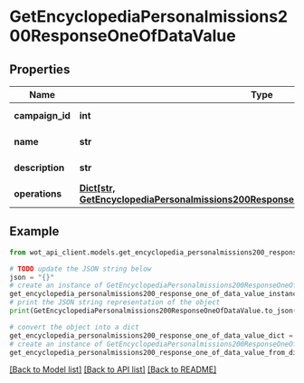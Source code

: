 # GetEncyclopediaPersonalmissions200ResponseOneOfDataValue


## Properties

Name | Type | Description | Notes
------------ | ------------- | ------------- | -------------
**campaign_id** | **int** | Campaign ID | 
**name** | **str** | Campaign name | 
**description** | **str** | Campaign description | 
**operations** | [**Dict[str, GetEncyclopediaPersonalmissions200ResponseOneOfDataValueOperationsValue]**](GetEncyclopediaPersonalmissions200ResponseOneOfDataValueOperationsValue.md) | Campaign operations | 

## Example

```python
from wot_api_client.models.get_encyclopedia_personalmissions200_response_one_of_data_value import GetEncyclopediaPersonalmissions200ResponseOneOfDataValue

# TODO update the JSON string below
json = "{}"
# create an instance of GetEncyclopediaPersonalmissions200ResponseOneOfDataValue from a JSON string
get_encyclopedia_personalmissions200_response_one_of_data_value_instance = GetEncyclopediaPersonalmissions200ResponseOneOfDataValue.from_json(json)
# print the JSON string representation of the object
print(GetEncyclopediaPersonalmissions200ResponseOneOfDataValue.to_json())

# convert the object into a dict
get_encyclopedia_personalmissions200_response_one_of_data_value_dict = get_encyclopedia_personalmissions200_response_one_of_data_value_instance.to_dict()
# create an instance of GetEncyclopediaPersonalmissions200ResponseOneOfDataValue from a dict
get_encyclopedia_personalmissions200_response_one_of_data_value_from_dict = GetEncyclopediaPersonalmissions200ResponseOneOfDataValue.from_dict(get_encyclopedia_personalmissions200_response_one_of_data_value_dict)
```
[[Back to Model list]](../README.md#documentation-for-models) [[Back to API list]](../README.md#documentation-for-api-endpoints) [[Back to README]](../README.md)


